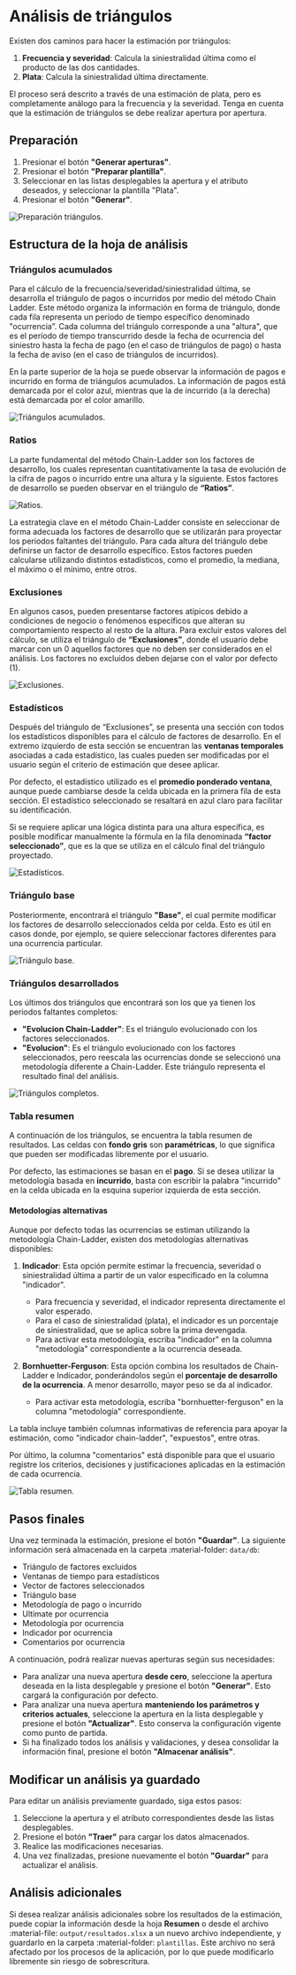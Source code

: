 # Análisis de triángulos

Existen dos caminos para hacer la estimación por triángulos:

1. **Frecuencia y severidad**: Calcula la siniestralidad última como el producto de las dos cantidades.
2. **Plata**: Calcula la siniestralidad última directamente.

El proceso será descrito a través de una estimación de plata, pero es completamente análogo para la frecuencia y la severidad. Tenga en cuenta que la estimación de triángulos se debe realizar apertura por apertura.

## Preparación

1. Presionar el botón **"Generar aperturas"**.
2. Presionar el botón **"Preparar plantilla"**.
3. Seleccionar en las listas desplegables la apertura y el atributo deseados, y seleccionar la plantilla "Plata".
4. Presionar el botón **"Generar"**.

![Preparación triángulos.](assets/triangulos/preparacion_triangulos.png)

## Estructura de la hoja de análisis

### Triángulos acumulados

Para el cálculo de la frecuencia/severidad/siniestralidad última, se desarrolla el triángulo de pagos o incurridos por medio del método Chain Ladder. Este método organiza la información en forma de triángulo, donde cada fila representa un período de tiempo específico denominado "ocurrencia”. Cada columna del triángulo corresponde a una "altura", que es el período de tiempo transcurrido desde la fecha de ocurrencia del siniestro hasta la fecha de pago (en el caso de triángulos de pago) o hasta la fecha de aviso (en el caso de triángulos de incurridos).

En la parte superior de la hoja se puede observar la información de pagos e incurrido en forma de triángulos acumulados. La información de pagos está demarcada por el color azul, mientras que la de incurrido (a la derecha) está demarcada por el color amarillo.

![Triángulos acumulados.](assets/triangulos/triangulos_acumulados.png)

### Ratios

La parte fundamental del método Chain-Ladder son los factores de desarrollo, los cuales representan cuantitativamente la tasa de evolución de la cifra de pagos o incurrido entre una altura y la siguiente. Estos factores de desarrollo se pueden observar en el triángulo de **“Ratios”**.

![Ratios.](assets/triangulos/ratios.png)

La estrategia clave en el método Chain-Ladder consiste en seleccionar de forma adecuada los factores de desarrollo que se utilizarán  para proyectar los periodos faltantes del triángulo. Para cada altura del triángulo debe definirse un factor de desarrollo específico. Estos factores pueden calcularse utilizando distintos estadísticos, como el promedio, la mediana, el máximo o el mínimo, entre otros.

### Exclusiones

En algunos casos, pueden presentarse factores atípicos debido a condiciones de negocio o fenómenos específicos que alteran su comportamiento respecto al resto de la altura. Para excluir estos valores del cálculo, se utiliza el triángulo de **“Exclusiones”**, donde el usuario debe marcar con un 0 aquellos factores que no deben ser considerados en el análisis. Los factores no excluidos deben dejarse con el valor por defecto (1).

![Exclusiones.](assets/triangulos/exclusiones.png)

### Estadísticos

Después del triángulo de “Exclusiones”, se presenta una sección con todos los estadísticos disponibles para el cálculo de factores de desarrollo. En el extremo izquierdo de esta sección se encuentran las **ventanas temporales** asociadas a cada estadístico, las cuales pueden ser modificadas por el usuario según el criterio de estimación que desee aplicar.

Por defecto, el estadístico utilizado es el **promedio ponderado ventana**, aunque puede cambiarse desde la celda ubicada en la primera fila de esta sección. El estadístico seleccionado se resaltará en azul claro para facilitar su identificación.

Si se requiere aplicar una lógica distinta para una altura específica, es posible modificar manualmente la fórmula en la fila denominada **“factor seleccionado”**, que es la que se utiliza en el cálculo final del triángulo proyectado.

![Estadísticos.](assets/triangulos/estadisticos.png)

### Triángulo base

Posteriormente, encontrará el triángulo **"Base"**, el cual permite modificar los factores de desarrollo seleccionados celda por celda. Esto es útil en casos donde, por ejemplo, se quiere seleccionar factores diferentes para una ocurrencia particular.

![Triángulo base.](assets/triangulos/triangulo_base.png)

### Triángulos desarrollados

Los últimos dos triángulos que encontrará son los que ya tienen los periodos faltantes completos:

- **"Evolucion Chain-Ladder"**: Es el triángulo evolucionado con los factores seleccionados.
- **"Evolucion"**: Es el triángulo evolucionado con los factores seleccionados, pero reescala las ocurrencias donde se seleccionó una metodología diferente a Chain-Ladder. Este triángulo representa el resultado final del análisis.

![Triángulos completos.](assets/triangulos/triangulos_completos.png)

### Tabla resumen

A continuación de los triángulos, se encuentra la tabla resumen de resultados. Las celdas con **fondo gris** son **paramétricas**, lo que significa que pueden ser modificadas libremente por el usuario.

Por defecto, las estimaciones se basan en el **pago**. Si se desea utilizar la metodología basada en **incurrido**, basta con escribir la palabra "incurrido" en la celda ubicada en la esquina superior izquierda de esta sección.

#### Metodologías alternativas

Aunque por defecto todas las ocurrencias se estiman utilizando la metodología Chain-Ladder, existen dos metodologías alternativas disponibles:

1. **Indicador**: Esta opción permite estimar la frecuencia, severidad o siniestralidad última a partir de un valor especificado en la columna "indicador".
    - Para frecuencia y severidad, el indicador representa directamente el valor esperado.
    - Para el caso de siniestralidad (plata), el indicador es un porcentaje de siniestralidad, que se aplica sobre la prima devengada.
    - Para activar esta metodología, escriba "indicador" en la columna "metodología" correspondiente a la ocurrencia deseada.

2. **Bornhuetter-Ferguson**: Esta opción combina los resultados de Chain-Ladder e Indicador, ponderándolos según el **porcentaje de desarrollo de la ocurrencia**. A menor desarrollo, mayor peso se da al indicador.
    - Para activar esta metodología, escriba "bornhuetter-ferguson" en la columna "metodología" correspondiente.

La tabla incluye también columnas informativas de referencia para apoyar la estimación, como "indicador chain-ladder", "expuestos", entre otras.

Por último, la columna "comentarios" está disponible para que el usuario registre los criterios, decisiones y justificaciones aplicadas en la estimación de cada ocurrencia.

![Tabla resumen.](assets/triangulos/tabla_resumen.png)

## Pasos finales

Una vez terminada la estimación, presione el botón **"Guardar"**. La siguiente información será almacenada en la carpeta :material-folder: `data/db`:

- Triángulo de factores excluidos
- Ventanas de tiempo para estadísticos
- Vector de factores seleccionados
- Triángulo base
- Metodología de pago o incurrido
- Ultimate por ocurrencia
- Metodología por ocurrencia
- Indicador por ocurrencia
- Comentarios por ocurrencia

A continuación, podrá realizar nuevas aperturas según sus necesidades:

- Para analizar una nueva apertura **desde cero**, seleccione la apertura deseada en la lista desplegable y presione el botón **"Generar"**. Esto cargará la configuración por defecto.
- Para analizar una nueva apertura **manteniendo los parámetros y criterios actuales**, seleccione la apertura en la lista desplegable y presione el botón **"Actualizar"**. Esto conserva la configuración vigente como punto de partida.
- Si ha finalizado todos los análisis y validaciones, y desea consolidar la información final, presione el botón **"Almacenar análisis"**.

## Modificar un análisis ya guardado

Para editar un análisis previamente guardado, siga estos pasos:

1. Seleccione la apertura y el atributo correspondientes desde las listas desplegables.
2. Presione el botón **"Traer"** para cargar los datos almacenados.
3. Realice las modificaciones necesarias.
4. Una vez finalizadas, presione nuevamente el botón **"Guardar"** para actualizar el análisis.

## Análisis adicionales

Si desea realizar análisis adicionales sobre los resultados de la estimación, puede copiar la información desde la hoja **Resumen** o desde el archivo :material-file: `output/resultados.xlsx` a un nuevo archivo independiente, y guardarlo en la carpeta :material-folder: `plantillas`. Este archivo no será afectado por los procesos de la aplicación, por lo que puede modificarlo libremente sin riesgo de sobrescritura.
